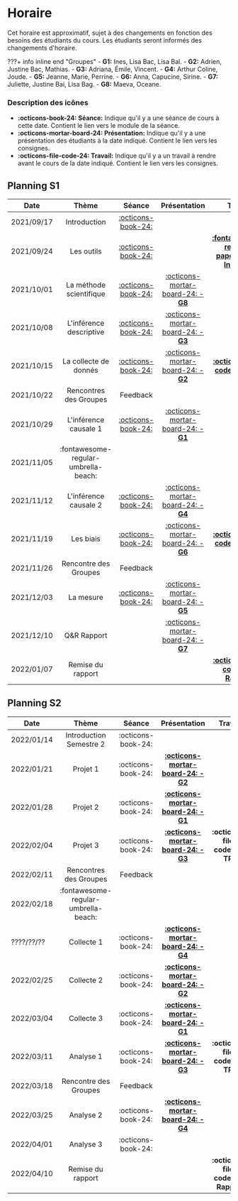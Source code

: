 # Horaire

Cet horaire est approximatif, sujet à des changements en fonction des besoins des étudiants du cours. Les étudiants seront informés des changements d'horaire.

???+ info inline end "Groupes"
    - **G1:** Ines, Lisa Bac, Lisa Bal.
    - **G2:** Adrien, Justine Bac, Mathias.
    - **G3:** Adriana, Émile, Vincent.
    - **G4:** Arthur Coline, Joude.
    - **G5:** Jeanne, Marie, Perrine.
    - **G6:** Anna, Capucine, Sirine.
    - **G7:** Juliette, Justine Bai, Lisa Bag.
    - **G8:** Maeva, Oceane.


### Description des icônes
- **:octicons-book-24: Séance:** Indique qu'il y a une séance de cours à cette date. Contient le lien vers le module de la séance.
- **:octicons-mortar-board-24: Présentation:** Indique qu'il y a une présentation des étudiants à la date indiqué. Contient le lien vers les consignes.
- **:octicons-file-code-24: Travail:** Indique qu'il y a un travail à rendre avant le cours de la date indiqué. Contient le lien vers les consignes.


## Planning S1

| Date       | Thème                              | Séance                                                              | Présentation                                                                   | Travail                                                                                                                                                     |
| -          | :-:                                | :-:                                                                 | :-:                                                                            | :-:                                                                                                                                                         |
| 2021/09/17 | Introduction                       | [:octicons-book-24:](modules/introduction.md)          |                                                                                |                                                                                                                                                             |
| 2021/09/24 | Les outils                         | [:octicons-book-24:](modules/tools.md)                 |                                                                                | [**:fontawesome-regular-paper-plane: Initiation**](resources/onboarding.md)                                                                                 |
| 2021/10/01 | La méthode scientifique            | [:octicons-book-24:](modules/science.md)               | [:octicons-mortar-board-24: - **G8**](activities/participation.md) |                                                                                                                                                             |
| 2021/10/08 | L'inférence descriptive            | [:octicons-book-24:](modules/descriptive-inference.md) | [:octicons-mortar-board-24: - **G3**](activities/participation.md) |                                                                                                                                                             |
| 2021/10/15 | La collecte de donnés              | [:octicons-book-24:](modules/literature-review.md)     | [:octicons-mortar-board-24: - **G2**](activities/participation.md) | [**:octicons-file-code-24: TP1**](https://colab.research.google.com/github/mickaeltemporao/mdss-materials/blob/main/projet-de-recherche.ipynb)      |
| 2021/10/22 | Rencontres des Groupes             | Feedback                                                            |                                                                                |                                                                                                                                                             |
| 2021/10/29 | L'inférence causale 1              | [:octicons-book-24:](modules/causal-inference.md)      | [:octicons-mortar-board-24: - **G1**](activities/participation.md) |                                                                                                                                                             |
| 2021/11/05 | :fontawesome-regular-umbrella-beach: |                                                                     |                                                                                |                                                                                                                                                             |
| 2021/11/12 | L'inférence causale 2              | [:octicons-book-24:](modules/causal-inference-2.md)    | [:octicons-mortar-board-24: - **G4**](activities/participation.md) |                                                                                                                                                             |
| 2021/11/19 | Les biais                          | [:octicons-book-24:](modules/bias.md)                  | [:octicons-mortar-board-24: - **G6**](activities/participation.md) | [**:octicons-file-code-24: TP2**](https://colab.research.google.com/github/mickaeltemporao/mdss-materials/blob/main/rapport-de-collecte.ipynb)                                                                                                                                                                                                                                                                                           |
| 2021/11/26 | Rencontre des Groupes              | Feedback                                                            |                                                                                |                                                                                                                                                                                                                                                                                                                                                                                                                                                  |
| 2021/12/03 | La mesure                          | [:octicons-book-24:](modules/measurement.md)           | [:octicons-mortar-board-24: - **G5**](activities/participation.md) |                                                                                                                                                                                                                                                                                                                                                                                                                                                  |
| 2021/12/10 | Q&R Rapport                        |                                                                     | [:octicons-mortar-board-24: - **G7**](activities/participation.md) |                                                                                                                                                                                                                                                                                                                                                                                                                                                         |
| 2022/01/07 | Remise du rapport                  |                                                                     |                                                                                | [**:octicons-file-code-24: Rapport**](https://colab.research.google.com/github/mickaeltemporao/mdss-materials/blob/main/rapport-de-recherche.ipynb) |


## Planning S2

| Date       | Thème                              | Séance                          | Présentation                                                                   | Travail                                     |
| -          | :-:                                | :-:                             | :-:                                                                            | :-:                                         |
| 2022/01/14 | Introduction Semestre 2            | :octicons-book-24: | |                                             |
| 2022/01/21 | Projet 1                           | :octicons-book-24: | [**:octicons-mortar-board-24: - G2**](activities/participation.md)  |                                             |
| 2022/01/28 | Projet 2                           | :octicons-book-24: | [**:octicons-mortar-board-24: - G1**](activities/participation.md) |                                             |
| 2022/02/04 | Projet 3                           | :octicons-book-24: | [**:octicons-mortar-board-24: - G3**](activities/participation.md) | **:octicons-file-code-24: TP1**     |
| 2022/02/11 | Rencontres des Groupes             | Feedback                        |                                                                                |                                             |
| 2022/02/18 | :fontawesome-regular-umbrella-beach: |                                 |                                                                                |                                             |
| ????/??/?? | Collecte 1                         | :octicons-book-24: | [**:octicons-mortar-board-24: - G4**](activities/participation.md)  |                                             |
| 2022/02/25 | Collecte 2                         | :octicons-book-24: | [**:octicons-mortar-board-24: - G2**](activities/participation.md) |                                             |
| 2022/03/04 | Collecte 3                         | :octicons-book-24: | [**:octicons-mortar-board-24: - G1**](activities/participation.md) |                                             |
| 2022/03/11 | Analyse 1                          | :octicons-book-24: | [**:octicons-mortar-board-24: - G3**](activities/participation.md) | **:octicons-file-code-24: TP2**     |
| 2022/03/18 | Rencontre des Groupes              | Feedback                        |                                                                                |                                             |
| 2022/03/25 | Analyse 2                          | :octicons-book-24: | [**:octicons-mortar-board-24: - G4**](activities/participation.md) |                                             |
| 2022/04/01 | Analyse 3                          | :octicons-book-24: |                                                                                |                                             |
| 2022/04/10 | Remise du rapport                  |                                 |                                                                                | **:octicons-file-code-24: Rapport** |
